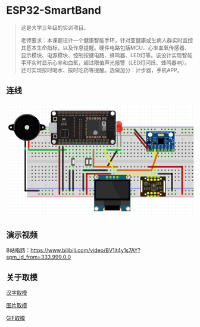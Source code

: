 # ESP32-SmartBand
> 这是大学三年级的实训项目。
>
> 老师要求：本课题设计一个健康智能手环，针对亚健康或生病人群实时监控其基本生命指标，以及作息提醒。硬件电路包括MCU、心率血氧传感器、显示模块、电源模块、控制按键电路、蜂鸣器、LED灯等。该设计实现智能手环实时显示心率和血氧，超过限值声光报警（LED灯闪烁、蜂鸣器响）。还可实现按时喝水、按时吃药等提醒。选做加分：计步器，手机APP。   
## 连线
![](Hardware/Connection.png)

## 演示视频

B站指路：https://www.bilibili.com/video/BV1it4y1s7AY?spm_id_from=333.999.0.0

## 关于取模

[汉字取模](https://www.23bei.com/tool/965.html)

[图片取模](https://javl.github.io/image2cpp/)

[GIF取模](https://www.arduino.cn/thread-104936-1-1.html)